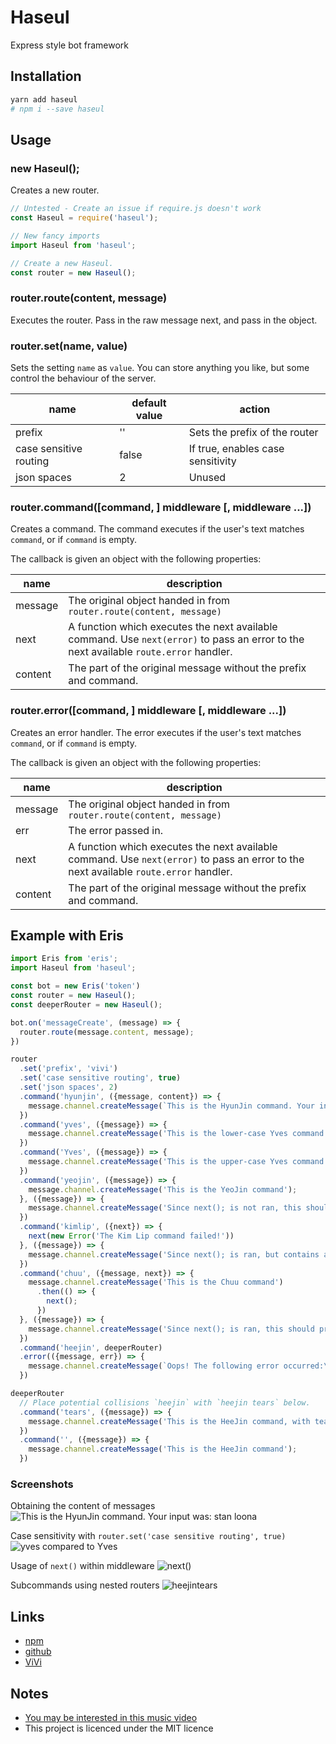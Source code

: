 # Haseul
Express style bot framework

## Installation
```bash
yarn add haseul
# npm i --save haseul
```

## Usage

### new Haseul();
Creates a new router.

```js
// Untested - Create an issue if require.js doesn't work
const Haseul = require('haseul');

// New fancy imports
import Haseul from 'haseul';

// Create a new Haseul.
const router = new Haseul();
```

### router.route(content, message)
Executes the router.
Pass in the raw message next, and pass in the object.

### router.set(name, value)
Sets the setting `name` as `value`.
You can store anything you like, but some control the behaviour of the server.

name                   | default value | action
---------------------- | ------------- | -------------
prefix                 | ''            | Sets the prefix of the router
case sensitive routing | false         | If true, enables case sensitivity
json spaces            | 2             | Unused

### router.command([command, ] middleware [, middleware ...])
Creates a command.
The command executes if the user's text matches `command`, or if `command` is empty.

The callback is given an object with the following properties:

name    | description
------- | -----------
message | The original object handed in from `router.route(content, message)`
next    | A function which executes the next available command. Use `next(error)` to pass an error to the next available `route.error` handler.
content | The part of the original message without the prefix and command.

### router.error([command, ] middleware [, middleware ...])
Creates an error handler.
The error executes if the user's text matches `command`, or if `command` is empty.

The callback is given an object with the following properties:

name    | description
------- | -----------
message | The original object handed in from `router.route(content, message)`
err     | The error passed in.
next    | A function which executes the next available command. Use `next(error)` to pass an error to the next available `route.error` handler.
content | The part of the original message without the prefix and command.

## Example with Eris
```js
import Eris from 'eris';
import Haseul from 'haseul';

const bot = new Eris('token')
const router = new Haseul();
const deeperRouter = new Haseul();

bot.on('messageCreate', (message) => {
  router.route(message.content, message);
})

router
  .set('prefix', 'vivi')
  .set('case sensitive routing', true)
  .set('json spaces', 2)
  .command('hyunjin', ({message, content}) => {
    message.channel.createMessage(`This is the HyunJin command. Your input was\n${content}`)
  })
  .command('yves', ({message}) => {
    message.channel.createMessage('This is the lower-case Yves command');
  })
  .command('Yves', ({message}) => {
    message.channel.createMessage('This is the upper-case Yves command');
  })
  .command('yeojin', ({message}) => {
    message.channel.createMessage('This is the YeoJin command');
  }, ({message}) => {
    message.channel.createMessage('Since next(); is not ran, this should not print');
  })
  .command('kimlip', ({next}) => {
    next(new Error('The Kim Lip command failed!'))
  }, ({message}) => {
    message.channel.createMessage('Since next(); is ran, but contains an error, this should not print');
  })
  .command('chuu', ({message, next}) => {
    message.channel.createMessage('This is the Chuu command')
      .then(() => {
        next();
      })
  }, ({message}) => {
    message.channel.createMessage('Since next(); is ran, this should print');
  })
  .command('heejin', deeperRouter)
  .error(({message, err}) => {
    message.channel.createMessage(`Oops! The following error occurred:\n${err.message}`)
  })

deeperRouter
  // Place potential collisions `heejin` with `heejin tears` below.
  .command('tears', ({message}) => {
    message.channel.createMessage('This is the HeeJin command, with tears as a subcommand');
  })
  .command('', ({message}) => {
    message.channel.createMessage('This is the HeeJin command');
  })
```

### Screenshots

Obtaining the content of messages  
![This is the HyunJin command. Your input was: stan loona](.github/hyunjin.png)

Case sensitivity with `router.set('case sensitive routing', true)`  
![yves compared to Yves](.github/yves.png)

Usage of `next()` within middleware
![next()](.github/next.png)

Subcommands using nested routers
![heejintears](.github/heejintears.png)

## Links
- [npm](https://www.npmjs.com/package/haseul)
- [github](https://github.com/botsto/haseul)
- [ViVi](https://github.com/botsto/vivi)

## Notes
- [You may be interested in this music video](https://www.youtube.com/watch?v=6a4BWpBJppI)
- This project is licenced under the MIT licence

